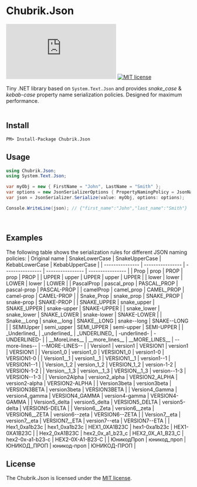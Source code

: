 ﻿# Chubrik.Json
[![NuGet package](https://img.shields.io/nuget/v/Chubrik.Json)](https://www.nuget.org/packages/Chubrik.Json/)
[![MIT license](https://img.shields.io/github/license/chubrik/Json)](https://github.com/chubrik/Json/blob/main/LICENSE)

Tiny .NET library based on `System.Text.Json` and provides *snake_case* &amp; *kebab-case*
property name serialization policies. Designed for maximum performance.
<br><br>

## Install
```
PM> Install-Package Chubrik.Json
```

## Usage
```csharp
using Chubrik.Json;
using System.Text.Json;

var myObj = new { FirstName = "John", LastName = "Smith" };
var options = new JsonSerializerOptions { PropertyNamingPolicy = JsonNamingPolicies.SnakeLowerCase };
var json = JsonSerializer.Serialize(value: myObj, options: options);

Console.WriteLine(json); // {"first_name":"John","last_name":"Smith"}
```
<br>

## Examples
The following table shows the serialization rules for different JSON naming policies:
| Original name   | SnakeLowerCase   | SnakeUpperCase   | KebabLowerCase   | KebabUpperCase   |
| --------------- | ---------------- | ---------------- | ---------------- | ---------------- |
| Prop            | prop             | PROP             | prop             | PROP             |
| UPPER           | upper            | UPPER            | upper            | UPPER            |
| lower           | lower            | LOWER            | lower            | LOWER            |
| PascalProp      | pascal_prop      | PASCAL_PROP      | pascal-prop      | PASCAL-PROP      |
| camelProp       | camel_prop       | CAMEL_PROP       | camel-prop       | CAMEL-PROP       |
| Snake_Prop      | snake_prop       | SNAKE_PROP       | snake-prop       | SNAKE-PROP       |
| SNAKE_UPPER     | snake_upper      | SNAKE_UPPER      | snake-upper      | SNAKE-UPPER      |
| snake_lower     | snake_lower      | SNAKE_LOWER      | snake-lower      | SNAKE-LOWER      |
| Snake__Long     | snake__long      | SNAKE__LONG      | snake--long      | SNAKE--LONG      |
| SEMIUpper       | semi_upper       | SEMI_UPPER       | semi-upper       | SEMI-UPPER       |
| \_Underlined_   | \_underlined_    | \_UNDERLINED_    | -underlined-     | -UNDERLINED-     |
| \_\_MoreLines__ | \_\_more_lines__ | \_\_MORE_LINES__ | --more-lines--   | --MORE-LINES--   |
| Version1        | version1         | VERSION1         | version1         | VERSION1         |
| Version1_0      | version1_0       | VERSION1_0       | version1-0       | VERSION1-0       |
| Version1__1     | version1__1      | VERSION1__1      | version1--1      | VERSION1--1      |
| Version_1_2     | version_1_2      | VERSION_1_2      | version-1-2      | VERSION-1-2      |
| Version__1_3    | version__1_3     | VERSION__1_3     | version--1-3     | VERSION--1-3     |
| Version2Alpha   | version2_alpha   | VERSION2_ALPHA   | version2-alpha   | VERSION2-ALPHA   |
| Version3beta    | version3beta     | VERSION3BETA     | version3beta     | VERSION3BETA     |
| Version4_Gamma  | version4_gamma   | VERSION4_GAMMA   | version4-gamma   | VERSION4-GAMMA   |
| Version5_delta  | version5_delta   | VERSION5_DELTA   | version5-delta   | VERSION5-DELTA   |
| Version6__Zeta  | version6__zeta   | VERSION6__ZETA   | version6--zeta   | VERSION6--ZETA   |
| Version7__eta   | version7__eta    | VERSION7__ETA    | version7--eta    | VERSION7--ETA    |
| Hex1_0xa1b23c   | hex1_0xa1b23c    | HEX1_0XA1B23C    | hex1-0xa1b23c    | HEX1-0XA1B23C    |
| Hex2_0xA1B23C   | hex2_0x_a1_b23_c | HEX2_0X_A1_B23_C | hex2-0x-a1-b23-c | HEX2-0X-A1-B23-C |
| ЮникодПроп      | юникод_проп      | ЮНИКОД_ПРОП      | юникод-проп      | ЮНИКОД-ПРОП      |
<br>

## <a name="license"></a>License
The Chubrik.Json is licensed under the [MIT license](https://github.com/chubrik/Json/blob/main/LICENSE).
<br><br>
